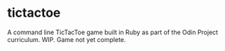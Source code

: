 # tictactoe
A command line TicTacToe game built in Ruby as part of the Odin Project curriculum. 
WIP. Game not yet complete.
